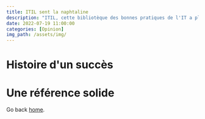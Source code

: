 ```yaml
---
title: ITIL sent la naphtaline
description: "ITIL, cette bibliotèque des bonnes pratiques de l'IT a plus de 3à ans maintenant. Elle reste une référence stable dans un monde en perpétuel remise en question."
date: 2022-07-19 11:00:00
categories: [Opinion]
img_path: /assets/img/
---
```


# Histoire d'un succès

# Une référence solide

Go back [home](/).
